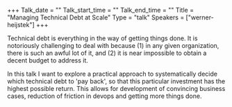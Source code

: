 +++
Talk_date = ""
Talk_start_time = ""
Talk_end_time = ""
Title = "Managing Technical Debt at Scale"
Type = "talk"
Speakers = ["werner-heijstek"]
+++

Technical debt is everything in the way of getting things done. It is notoriously challenging to deal with because (1) in any given organization, there is such an awful lot of it, and (2) it is near impossible to obtain a decent budget to address it.

In this talk I want to explore a practical approach to systematically decide which technical debt to 'pay back', so that this particular investment has the highest possible return. This allows for development of convincing business cases, reduction of friction in devops and getting more things done.
